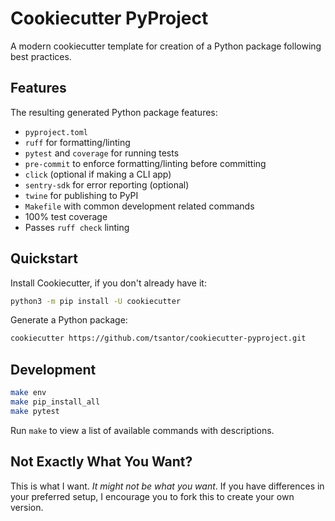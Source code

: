 # Cookiecutter PyProject

A modern cookiecutter template for creation of a Python package following best practices.

## Features
The resulting generated Python package features:

- `pyproject.toml`
- `ruff` for formatting/linting
- `pytest` and `coverage` for running tests
- `pre-commit` to enforce formatting/linting before committing
- `click` (optional if making a CLI app)
- `sentry-sdk` for error reporting (optional)
- `twine` for publishing to PyPI
- `Makefile` with common development related commands
- 100% test coverage
- Passes `ruff check` linting

## Quickstart

Install Cookiecutter, if you don't already have it:

```bash
python3 -m pip install -U cookiecutter
```

Generate a Python package:

```bash
cookiecutter https://github.com/tsantor/cookiecutter-pyproject.git
```

## Development

```bash
make env
make pip_install_all
make pytest
```

Run `make` to view a list of available commands with descriptions.

## Not Exactly What You Want?
This is what I want. _It might not be what you want_. If you have differences in your preferred setup, I encourage you to fork this to create your own version.
